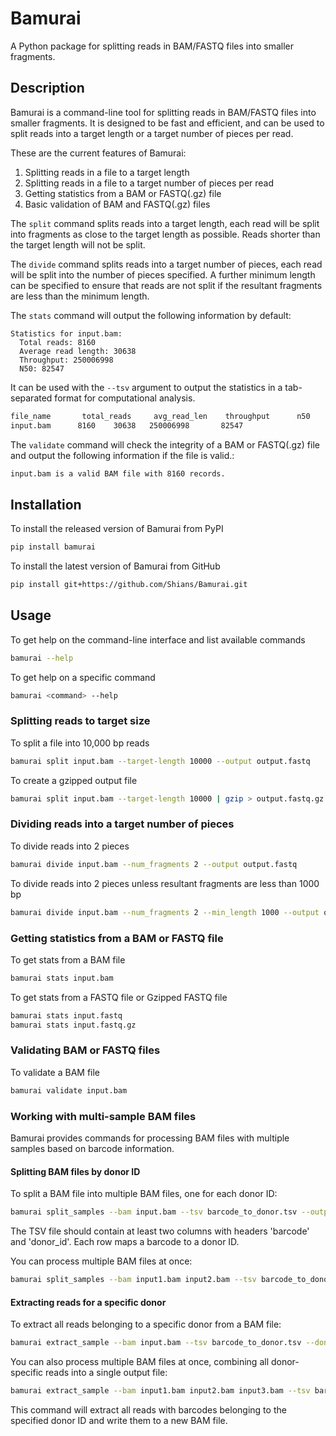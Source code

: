 # Bamurai

A Python package for splitting reads in BAM/FASTQ files into smaller fragments.

## Description

Bamurai is a command-line tool for splitting reads in BAM/FASTQ files into smaller fragments. It is designed to be fast and efficient, and can be used to split reads into a target length or a target number of pieces per read.

These are the current features of Bamurai:

1. Splitting reads in a file to a target length
2. Splitting reads in a file to a target number of pieces per read
3. Getting statistics from a BAM or FASTQ(.gz) file
4. Basic validation of BAM and FASTQ(.gz) files

The `split` command splits reads into a target length, each read will be split into fragments as close to the target length as possible. Reads shorter than the target length will not be split.

The `divide` command splits reads into a target number of pieces, each read will be split into the number of pieces specified. A further minimum length can be specified to ensure that reads are not split if the resultant fragments are less than the minimum length.

The `stats` command will output the following information by default:
```
Statistics for input.bam:
  Total reads: 8160
  Average read length: 30638
  Throughput: 250006998
  N50: 82547
```

It can be used with the `--tsv` argument to output the statistics in a tab-separated format for computational analysis.
```bash
file_name       total_reads     avg_read_len    throughput      n50
input.bam      8160    30638   250006998       82547
```

The `validate` command will check the integrity of a BAM or FASTQ(.gz) file and output the following information if the file is valid.:
```bash
input.bam is a valid BAM file with 8160 records.
```

## Installation

To install the released version of Bamurai from PyPI

```bash
pip install bamurai
```

To install the latest version of Bamurai from GitHub

```bash
pip install git+https://github.com/Shians/Bamurai.git
```

## Usage

To get help on the command-line interface and list available commands
```bash
bamurai --help
```

To get help on a specific command
```bash
bamurai <command> --help
```

### Splitting reads to target size

To split a file into 10,000 bp reads
```bash
bamurai split input.bam --target-length 10000 --output output.fastq
```

To create a gzipped output file
```bash
bamurai split input.bam --target-length 10000 | gzip > output.fastq.gz
```

### Dividing reads into a target number of pieces

To divide reads into 2 pieces
```bash
bamurai divide input.bam --num_fragments 2 --output output.fastq
```

To divide reads into 2 pieces unless resultant fragments are less than 1000 bp
```bash
bamurai divide input.bam --num_fragments 2 --min_length 1000 --output output.fastq
```

### Getting statistics from a BAM or FASTQ file

To get stats from a BAM file
```bash
bamurai stats input.bam
```

To get stats from a FASTQ file or Gzipped FASTQ file
```bash
bamurai stats input.fastq
bamurai stats input.fastq.gz
```

### Validating BAM or FASTQ files

To validate a BAM file
```bash
bamurai validate input.bam
```

### Working with multi-sample BAM files

Bamurai provides commands for processing BAM files with multiple samples based on barcode information.

#### Splitting BAM files by donor ID

To split a BAM file into multiple BAM files, one for each donor ID:

```bash
bamurai split_samples --bam input.bam --tsv barcode_to_donor.tsv --output-dir donor_bams
```

The TSV file should contain at least two columns with headers 'barcode' and 'donor_id'. Each row maps a barcode to a donor ID.

You can process multiple BAM files at once:

```bash
bamurai split_samples --bam input1.bam input2.bam --tsv barcode_to_donor.tsv --output-dir donor_bams
```

#### Extracting reads for a specific donor

To extract all reads belonging to a specific donor from a BAM file:

```bash
bamurai extract_sample --bam input.bam --tsv barcode_to_donor.tsv --donor-id donor1 --output donor1.bam
```

You can also process multiple BAM files at once, combining all donor-specific reads into a single output file:

```bash
bamurai extract_sample --bam input1.bam input2.bam input3.bam --tsv barcode_to_donor.tsv --donor-id donor1 --output donor1.bam
```

This command will extract all reads with barcodes belonging to the specified donor ID and write them to a new BAM file.

